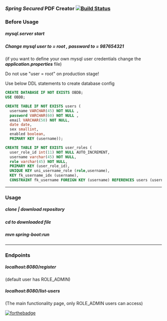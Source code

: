 ### _Spring Secured_ PDF Creator [![Build Status](https://travis-ci.org/Skylifee7/Spring-Secured-PDF.svg?branch=master)](https://travis-ci.org/Skylifee7/Spring-Secured-PDF)

### Before Usage

##### mysql.server start

##### Change mysql user to = root , password to = 987654321 

(if you want to define your own mysql user credentials change the ***application.properties*** file)

Do not use "user = root" on production stage!

Use below DDL statements to create database config

```sql
CREATE DATABASE IF NOT EXISTS OBDB;
USE OBDB;

CREATE TABLE IF NOT EXISTS users (
  username VARCHAR(45) NOT NULL ,
  password VARCHAR(60) NOT NULL ,
  email VARCHAR(50) NOT NULL,
  date date,
  sex smallint,
  enabled boolean,
  PRIMARY KEY (username));

CREATE TABLE IF NOT EXISTS user_roles (
  user_role_id int(11) NOT NULL AUTO_INCREMENT,
  username varchar(45) NOT NULL,
  role varchar(45) NOT NULL,
  PRIMARY KEY (user_role_id),
  UNIQUE KEY uni_username_role (role,username),
  KEY fk_username_idx (username),
  CONSTRAINT fk_username FOREIGN KEY (username) REFERENCES users (username));
```
---
### Usage

##### *clone | download repository*
##### *cd to downloaded file*
##### *mvn spring-boot:run*

---
### Endpoints

##### localhost:8080/register 

(default user has ROLE_ADMIN)

##### localhost:8080/list-users 

(The main functionality page, only ROLE_ADMIN users can access)

[![forthebadge](http://forthebadge.com/images/badges/built-with-love.svg)](http://forthebadge.com)

